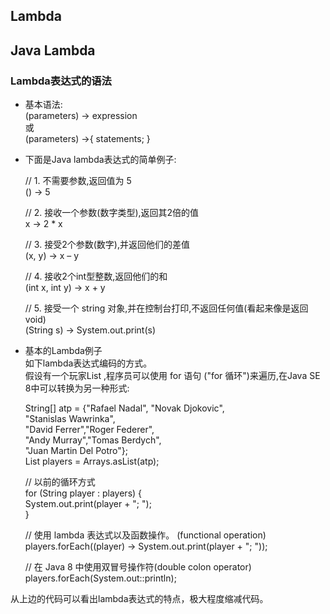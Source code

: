 ## Lambda

## Java Lambda
### Lambda表达式的语法
  - 基本语法:  
(parameters) -> expression  
或  
(parameters) ->{ statements; }  

  - 下面是Java lambda表达式的简单例子:  
  
    // 1. 不需要参数,返回值为 5  
    () -> 5  
    
    // 2. 接收一个参数(数字类型),返回其2倍的值  
    x -> 2 * x  
    
    // 3. 接受2个参数(数字),并返回他们的差值  
    (x, y) -> x – y  
    
    // 4. 接收2个int型整数,返回他们的和  
    (int x, int y) -> x + y  
    
    // 5. 接受一个 string 对象,并在控制台打印,不返回任何值(看起来像是返回void)  
    (String s) -> System.out.print(s)

  - 基本的Lambda例子  
  如下lambda表达式编码的方式。  
  假设有一个玩家List ,程序员可以使用 for 语句 ("for 循环")来遍历,在Java SE 8中可以转换为另一种形式:  

    String[] atp = {"Rafael Nadal", "Novak Djokovic",  
       "Stanislas Wawrinka",  
       "David Ferrer","Roger Federer",  
       "Andy Murray","Tomas Berdych",  
       "Juan Martin Del Potro"};  
    List<String> players =   Arrays.asList(atp);  
    
    // 以前的循环方式  
    for (String player : players) {  
         System.out.print(player + "; ");  
    }  
    
    // 使用 lambda 表达式以及函数操作。  (functional operation)  
    players.forEach((player) -> System.out.print(player + "; "));  
    
    // 在 Java 8 中使用双冒号操作符(double colon operator)  
    players.forEach(System.out::println);

从上边的代码可以看出lambda表达式的特点，极大程度缩减代码。  




    